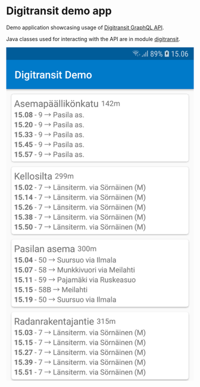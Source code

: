 # Digitransit demo app

Demo application showcasing usage of [Digitransit GraphQL API](https://digitransit.fi/en/developers/apis/1-routing-api/).

Java classes used for interacting with the API are in module [digitransit](/digitransit).

![Screenshot](/images/screenshot.png)
